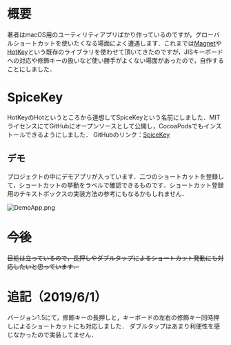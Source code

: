 <!-- title:Swift：macOS用のグローバルショートカット登録ライブラリ作った（CocoaPods公開） -->
# 概要
著者はmacOS用のユーティリティアプリばかり作っているのですが，グローバルショートカットを使いたくなる場面によく遭遇します．これまでは[Magnet](https://github.com/Clipy/Magnet)や[HotKey](https://github.com/soffes/HotKey)という既存のライブラリを使わせて頂いてきたのですが，JISキーボードへの対応や修飾キーの扱いなど使い勝手がよくない場面があったので，自作することにしました．

# SpiceKey
HotKeyのHotというところから連想してSpiceKeyという名前にしました．MITライセンスにてGitHubにオープンソースとして公開し，CocoaPodsでもインストールできるようにしました．
GitHubのリンク：[SpiceKey](https://github.com/Kyome22/SpiceKey)

## デモ
プロジェクトの中にデモアプリが入っています．二つのショートカットを登録して，ショートカットの挙動をラベルで確認できるものです．ショートカット登録用のテキストボックスの実装方法の参考にもなるかもしれません．

![DemoApp.png](./images/fb7719bb-f1c8-07f8-24cf-926dcdd6355a.png)

# ~~今後~~
~~目処は立っているので，長押しやダブルタップによるショートカット発動にも対応したいと思っています．~~

# 追記（2019/6/1）
バージョン1.5にて，修飾キーの長押しと，キーボードの左右の修飾キー同時押しによるショートカットにも対応しました．
ダブルタップはあまり利便性を感じなかったので実装してません．
